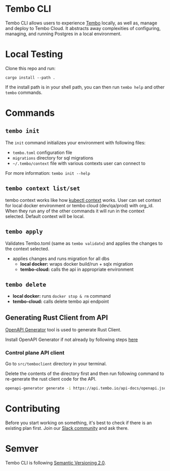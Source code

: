 # Tembo CLI

Tembo CLI allows users to experience [Tembo](https://tembo.io) locally, as well as, 
manage and deploy to Tembo Cloud. It abstracts away complexities of configuring, 
managing, and running Postgres in a local environment. 

# Local Testing

Clone this repo and run:

`cargo install --path .`

If the install path is in your shell path, you can then run `tembo help` and other `tembo` commands.

# Commands

## `tembo init`

The `init` command initializes your environment with following files:

* `tembo.toml` configuration file
* `migrations` directory for sql migrations
* `~/.tembo/context` file with various contexts user can connect to

For more information: `tembo init --help`

## `tembo context list/set`

tembo context works like how [kubectl context](https://www.notion.so/abee0b15119343e4947692feb740e892?pvs=21) works. User can set context for local docker environment or tembo cloud (dev/qa/prod) with org_id. When they run any of the other commands it will run in the context selected. Default context will be local.

## `tembo apply`

Validates Tembo.toml (same as `tembo validate`) and applies the changes to the context selected.

* applies changes and runs migration for all dbs
    * **local docker:** wraps docker build/run + sqlx migration
    * **tembo-cloud:** calls the api in appropriate environment

## `tembo delete`

- **local docker:** runs `docker stop & rm` command
- **tembo-cloud:** calls delete tembo api endpoint

## Generating Rust Client from API

[OpenAPI Generator](https://openapi-generator.tech/) tool is used to generate Rust Client.

Install OpenAPI Generator if not already by following steps [here](https://openapi-generator.tech/docs/installation)

### Control plane API client

Go to `src/temboclient` directory in your terminal.

Delete the contents of the directory first and then run following command to re-generate the rust client code for the API.

```bash
openapi-generator generate -i https://api.tembo.io/api-docs/openapi.json  -g rust -o . --additional-properties=packageName=temboclient
```

# Contributing

Before you start working on something, it's best to check if there is an existing plan 
first. Join our [Slack community](https://join.slack.com/t/trunk-crew/shared_invite/zt-1yiafma92-hFHq2xAN0ukjg_2AsOVvfg) and ask there.

# Semver

Tembo CLI is following [Semantic Versioning 2.0](https://semver.org/).
